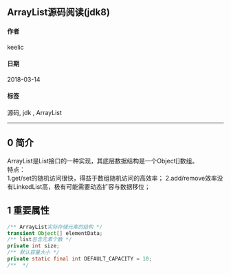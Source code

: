 ## ArrayList源码阅读(jdk8)

#### 作者 
keelic
#### 日期
2018-03-14
#### 标签
源码, jdk , ArrayList

---

## 0 简介
ArrayList是List接口的一种实现，其底层数据结构是一个Object[]数组。  
特点：  
1.get/set的随机访问很快，得益于数组随机访问的高效率；
2.add/remove效率没有LinkedList高，极有可能需要动态扩容与数据移位；

## 1 重要属性
```java
/** ArrayList实际存储元素的结构 */
transient Object[] elementData;
/** list包含元素个数 */
private int size;  
/** 默认容量大小 */
private static final int DEFAULT_CAPACITY = 10;
/**  */
```
